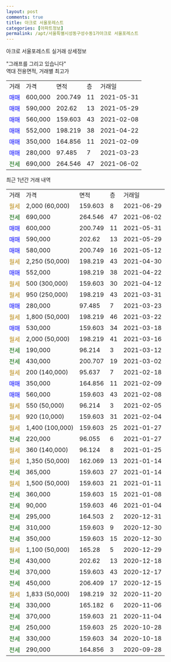 ```yaml
---
layout: post
comments: true
title: 아크로 서울포레스트
categories: [아파트정보]
permalink: /apt/서울특별시성동구성수동1가아크로 서울포레스트
---
```


아크로 서울포레스트 실거래 상세정보

<script type="text/javascript">
  google.charts.load('current', {'packages':['line', 'corechart']});
  google.charts.setOnLoadCallback(drawChart);

  function drawChart() {
    var data = new google.visualization.DataTable();
    data.addColumn('date', '거래일');
    data.addColumn('number', "매매");
    data.addColumn('number', "전세");
    data.addColumn('number', "전매");

    data.addRows([[new Date(Date.parse("2021-06-29")), null, null, null], [new Date(Date.parse("2021-06-02")), null, 690000, null], [new Date(Date.parse("2021-05-31")), 600000, null, null], [new Date(Date.parse("2021-05-29")), 590000, null, null], [new Date(Date.parse("2021-05-12")), 580000, null, null], [new Date(Date.parse("2021-04-30")), null, null, null], [new Date(Date.parse("2021-04-22")), 552000, null, null], [new Date(Date.parse("2021-04-12")), null, null, null], [new Date(Date.parse("2021-03-31")), null, null, null], [new Date(Date.parse("2021-03-23")), 280000, null, null], [new Date(Date.parse("2021-03-22")), null, null, null], [new Date(Date.parse("2021-03-18")), 530000, null, null], [new Date(Date.parse("2021-03-16")), null, null, null], [new Date(Date.parse("2021-03-12")), null, 190000, null], [new Date(Date.parse("2021-03-02")), null, 430000, null], [new Date(Date.parse("2021-02-18")), null, null, null], [new Date(Date.parse("2021-02-09")), 350000, null, null], [new Date(Date.parse("2021-02-08")), 560000, null, null], [new Date(Date.parse("2021-02-05")), null, null, null], [new Date(Date.parse("2021-02-04")), null, null, null], [new Date(Date.parse("2021-01-27")), null, null, null], [new Date(Date.parse("2021-01-27")), null, 220000, null], [new Date(Date.parse("2021-01-25")), null, null, null], [new Date(Date.parse("2021-01-14")), null, null, null], [new Date(Date.parse("2021-01-14")), null, 365000, null], [new Date(Date.parse("2021-01-11")), null, null, null], [new Date(Date.parse("2021-01-08")), null, 360000, null], [new Date(Date.parse("2021-01-04")), null, 90000, null], [new Date(Date.parse("2020-12-31")), null, 295000, null], [new Date(Date.parse("2020-12-30")), null, 310000, null], [new Date(Date.parse("2020-12-30")), null, 350000, null], [new Date(Date.parse("2020-12-29")), null, null, null], [new Date(Date.parse("2020-12-18")), null, 430000, null], [new Date(Date.parse("2020-12-17")), null, 370000, null], [new Date(Date.parse("2020-12-15")), null, 450000, null], [new Date(Date.parse("2020-11-20")), null, null, null], [new Date(Date.parse("2020-11-06")), null, 330000, null], [new Date(Date.parse("2020-11-04")), null, 370000, null], [new Date(Date.parse("2020-10-28")), null, 250000, null], [new Date(Date.parse("2020-10-18")), null, 330000, null], [new Date(Date.parse("2020-09-28")), null, 290000, null]]);

    var options = {
      hAxis: {
        format: 'yyyy/MM/dd'
      },    
      lineWidth: 0,
      pointsVisible: true,    
      title: '최근 1년간 유형별 실거래가 분포',
      legend: { position: 'bottom' }
    };

    var formatter = new google.visualization.NumberFormat({pattern:'###,###'} );
    formatter.format(data, 1);
    formatter.format(data, 2);
    
    setTimeout(function() {
        var chart = new google.visualization.LineChart(document.getElementById('columnchart_material'));
        chart.draw(data, (options));
        document.getElementById('loading').style.display = 'none';
    }, 1000);
  }
</script>


<div id="loading" style="z-index:20; display: block; margin-left: 0px">"그래프를 그리고 있습니다"</div>
<div id="columnchart_material" style="width: 95%; margin-left: 0px; display: block"></div>
<!-- contents start -->
역대 전용면적, 거래별 최고가
<table class="sortable">
    <tr>
      <td>거래</td>
      <td>가격</td>
      <td>면적</td>
      <td>층</td>
      <td>거래일</td>
    </tr>
        <tr>
          <td><a style="color: blue">매매</a></td>
          <td>600,000</td>
          <td>200.749</td>
          <td>11</td>
          <td>2021-05-31</td>
        </tr>            <tr>
          <td><a style="color: blue">매매</a></td>
          <td>590,000</td>
          <td>202.62</td>
          <td>13</td>
          <td>2021-05-29</td>
        </tr>            <tr>
          <td><a style="color: blue">매매</a></td>
          <td>560,000</td>
          <td>159.603</td>
          <td>43</td>
          <td>2021-02-08</td>
        </tr>            <tr>
          <td><a style="color: blue">매매</a></td>
          <td>552,000</td>
          <td>198.219</td>
          <td>38</td>
          <td>2021-04-22</td>
        </tr>            <tr>
          <td><a style="color: blue">매매</a></td>
          <td>350,000</td>
          <td>164.856</td>
          <td>11</td>
          <td>2021-02-09</td>
        </tr>            <tr>
          <td><a style="color: blue">매매</a></td>
          <td>280,000</td>
          <td>97.485</td>
          <td>7</td>
          <td>2021-03-23</td>
        </tr>        
        <tr>
              <td><a style="color: darkgreen">전세</a></td>
              <td>690,000</td>
              <td>264.546</td>
              <td>47</td>
              <td>2021-06-02</td>
            </tr>        
    
</table>

최근 1년간 거래 내역

<table class="sortable">
    <tr>
      <td>거래</td>
      <td>가격</td>
      <td>면적</td>
      <td>층</td>
      <td>거래일</td>
    </tr>
    <tr>
      <td><a style="color: darkgoldenrod">월세</a></td>
      <td>2,000 (60,000)</td>
      <td>159.603</td>
      <td>8</td>
      <td>2021-06-29</td>
    </tr>          <tr>
      <td><a style="color: darkgreen">전세</a></td>
      <td>690,000</td>
      <td>264.546</td>
      <td>47</td>
      <td>2021-06-02</td>
    </tr>          <tr>
      <td><a style="color: blue">매매</a></td>
      <td>600,000</td>
      <td>200.749</td>
      <td>11</td>
      <td>2021-05-31</td>
    </tr>          <tr>
      <td><a style="color: blue">매매</a></td>
      <td>590,000</td>
      <td>202.62</td>
      <td>13</td>
      <td>2021-05-29</td>
    </tr>          <tr>
      <td><a style="color: blue">매매</a></td>
      <td>580,000</td>
      <td>200.749</td>
      <td>16</td>
      <td>2021-05-12</td>
    </tr>          <tr>
      <td><a style="color: darkgoldenrod">월세</a></td>
      <td>2,250 (50,000)</td>
      <td>198.219</td>
      <td>43</td>
      <td>2021-04-30</td>
    </tr>          <tr>
      <td><a style="color: blue">매매</a></td>
      <td>552,000</td>
      <td>198.219</td>
      <td>38</td>
      <td>2021-04-22</td>
    </tr>          <tr>
      <td><a style="color: darkgoldenrod">월세</a></td>
      <td>500 (300,000)</td>
      <td>159.603</td>
      <td>30</td>
      <td>2021-04-12</td>
    </tr>          <tr>
      <td><a style="color: darkgoldenrod">월세</a></td>
      <td>950 (250,000)</td>
      <td>198.219</td>
      <td>43</td>
      <td>2021-03-31</td>
    </tr>          <tr>
      <td><a style="color: blue">매매</a></td>
      <td>280,000</td>
      <td>97.485</td>
      <td>7</td>
      <td>2021-03-23</td>
    </tr>          <tr>
      <td><a style="color: darkgoldenrod">월세</a></td>
      <td>1,800 (50,000)</td>
      <td>198.219</td>
      <td>46</td>
      <td>2021-03-22</td>
    </tr>          <tr>
      <td><a style="color: blue">매매</a></td>
      <td>530,000</td>
      <td>159.603</td>
      <td>34</td>
      <td>2021-03-18</td>
    </tr>          <tr>
      <td><a style="color: darkgoldenrod">월세</a></td>
      <td>2,000 (50,000)</td>
      <td>198.219</td>
      <td>41</td>
      <td>2021-03-16</td>
    </tr>          <tr>
      <td><a style="color: darkgreen">전세</a></td>
      <td>190,000</td>
      <td>96.214</td>
      <td>3</td>
      <td>2021-03-12</td>
    </tr>          <tr>
      <td><a style="color: darkgreen">전세</a></td>
      <td>430,000</td>
      <td>200.707</td>
      <td>19</td>
      <td>2021-03-02</td>
    </tr>          <tr>
      <td><a style="color: darkgoldenrod">월세</a></td>
      <td>200 (140,000)</td>
      <td>95.637</td>
      <td>7</td>
      <td>2021-02-18</td>
    </tr>          <tr>
      <td><a style="color: blue">매매</a></td>
      <td>350,000</td>
      <td>164.856</td>
      <td>11</td>
      <td>2021-02-09</td>
    </tr>          <tr>
      <td><a style="color: blue">매매</a></td>
      <td>560,000</td>
      <td>159.603</td>
      <td>43</td>
      <td>2021-02-08</td>
    </tr>          <tr>
      <td><a style="color: darkgoldenrod">월세</a></td>
      <td>550 (50,000)</td>
      <td>96.214</td>
      <td>3</td>
      <td>2021-02-05</td>
    </tr>          <tr>
      <td><a style="color: darkgoldenrod">월세</a></td>
      <td>920 (10,000)</td>
      <td>159.603</td>
      <td>31</td>
      <td>2021-02-04</td>
    </tr>          <tr>
      <td><a style="color: darkgoldenrod">월세</a></td>
      <td>1,400 (100,000)</td>
      <td>159.603</td>
      <td>25</td>
      <td>2021-01-27</td>
    </tr>          <tr>
      <td><a style="color: darkgreen">전세</a></td>
      <td>220,000</td>
      <td>96.055</td>
      <td>6</td>
      <td>2021-01-27</td>
    </tr>          <tr>
      <td><a style="color: darkgoldenrod">월세</a></td>
      <td>360 (140,000)</td>
      <td>96.124</td>
      <td>8</td>
      <td>2021-01-25</td>
    </tr>          <tr>
      <td><a style="color: darkgoldenrod">월세</a></td>
      <td>1,350 (50,000)</td>
      <td>162.069</td>
      <td>13</td>
      <td>2021-01-14</td>
    </tr>          <tr>
      <td><a style="color: darkgreen">전세</a></td>
      <td>365,000</td>
      <td>159.603</td>
      <td>27</td>
      <td>2021-01-14</td>
    </tr>          <tr>
      <td><a style="color: darkgoldenrod">월세</a></td>
      <td>1,500 (50,000)</td>
      <td>159.603</td>
      <td>21</td>
      <td>2021-01-11</td>
    </tr>          <tr>
      <td><a style="color: darkgreen">전세</a></td>
      <td>360,000</td>
      <td>159.603</td>
      <td>15</td>
      <td>2021-01-08</td>
    </tr>          <tr>
      <td><a style="color: darkgreen">전세</a></td>
      <td>90,000</td>
      <td>159.603</td>
      <td>46</td>
      <td>2021-01-04</td>
    </tr>          <tr>
      <td><a style="color: darkgreen">전세</a></td>
      <td>295,000</td>
      <td>164.503</td>
      <td>2</td>
      <td>2020-12-31</td>
    </tr>          <tr>
      <td><a style="color: darkgreen">전세</a></td>
      <td>310,000</td>
      <td>159.603</td>
      <td>9</td>
      <td>2020-12-30</td>
    </tr>          <tr>
      <td><a style="color: darkgreen">전세</a></td>
      <td>350,000</td>
      <td>159.603</td>
      <td>15</td>
      <td>2020-12-30</td>
    </tr>          <tr>
      <td><a style="color: darkgoldenrod">월세</a></td>
      <td>1,100 (50,000)</td>
      <td>165.28</td>
      <td>5</td>
      <td>2020-12-29</td>
    </tr>          <tr>
      <td><a style="color: darkgreen">전세</a></td>
      <td>430,000</td>
      <td>202.62</td>
      <td>13</td>
      <td>2020-12-18</td>
    </tr>          <tr>
      <td><a style="color: darkgreen">전세</a></td>
      <td>370,000</td>
      <td>159.603</td>
      <td>43</td>
      <td>2020-12-17</td>
    </tr>          <tr>
      <td><a style="color: darkgreen">전세</a></td>
      <td>450,000</td>
      <td>206.409</td>
      <td>17</td>
      <td>2020-12-15</td>
    </tr>          <tr>
      <td><a style="color: darkgoldenrod">월세</a></td>
      <td>1,833 (50,000)</td>
      <td>198.219</td>
      <td>32</td>
      <td>2020-11-20</td>
    </tr>          <tr>
      <td><a style="color: darkgreen">전세</a></td>
      <td>330,000</td>
      <td>165.182</td>
      <td>6</td>
      <td>2020-11-06</td>
    </tr>          <tr>
      <td><a style="color: darkgreen">전세</a></td>
      <td>370,000</td>
      <td>159.603</td>
      <td>21</td>
      <td>2020-11-04</td>
    </tr>          <tr>
      <td><a style="color: darkgreen">전세</a></td>
      <td>250,000</td>
      <td>159.603</td>
      <td>25</td>
      <td>2020-10-28</td>
    </tr>          <tr>
      <td><a style="color: darkgreen">전세</a></td>
      <td>330,000</td>
      <td>159.603</td>
      <td>34</td>
      <td>2020-10-18</td>
    </tr>          <tr>
      <td><a style="color: darkgreen">전세</a></td>
      <td>290,000</td>
      <td>164.856</td>
      <td>3</td>
      <td>2020-09-28</td>
    </tr>      </table>
<!-- contents end -->    

